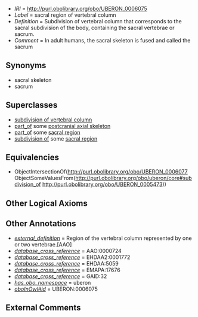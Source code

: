  * *IRI* = http://purl.obolibrary.org/obo/UBERON_0006075
 * *Label* = sacral region of vertebral column
 * *Definition* = Subdivision of vertebral column that corresponds to the sacral subdivision of the body, containing the sacral vertebrae or sacrum.
 * *Comment* = In adult humans, the sacral skeleton is fused and called the sacrum

## Synonyms

 * sacral skeleton
 * sacrum

## Superclasses

 * [subdivision of vertebral column](../../UBERON/77/UBERON_0006077.md)
 * [part_of](../../BFO/50/BFO_0000050.md) some [postcranial axial skeleton](../../UBERON/90/UBERON_0002090.md)
 * [part_of](../../BFO/50/BFO_0000050.md) some [sacral region](../../UBERON/73/UBERON_0005473.md)
 * [subdivision of](../../core#subdivision/of/core#subdivision_of.md) some [sacral region](../../UBERON/73/UBERON_0005473.md)

## Equivalencies

 * ObjectIntersectionOf(<http://purl.obolibrary.org/obo/UBERON_0006077> ObjectSomeValuesFrom(<http://purl.obolibrary.org/obo/uberon/core#subdivision_of> <http://purl.obolibrary.org/obo/UBERON_0005473>))

## Other Logical Axioms


## Other Annotations

 * *[external_definition](../../UBPROP/01/UBPROP_0000001.md)* = Region of the vertebral column represented by one or two vertebrae.[AAO]
 * *[database_cross_reference](../../ef/oboInOwl#hasDbXref.md)* = AAO:0000724
 * *[database_cross_reference](../../ef/oboInOwl#hasDbXref.md)* = EHDAA2:0001772
 * *[database_cross_reference](../../ef/oboInOwl#hasDbXref.md)* = EHDAA:5059
 * *[database_cross_reference](../../ef/oboInOwl#hasDbXref.md)* = EMAPA:17676
 * *[database_cross_reference](../../ef/oboInOwl#hasDbXref.md)* = GAID:32
 * *[has_obo_namespace](../../ce/oboInOwl#hasOBONamespace.md)* = uberon
 * *[oboInOwl#id](../../id/oboInOwl#id.md)* = UBERON:0006075

## External Comments


